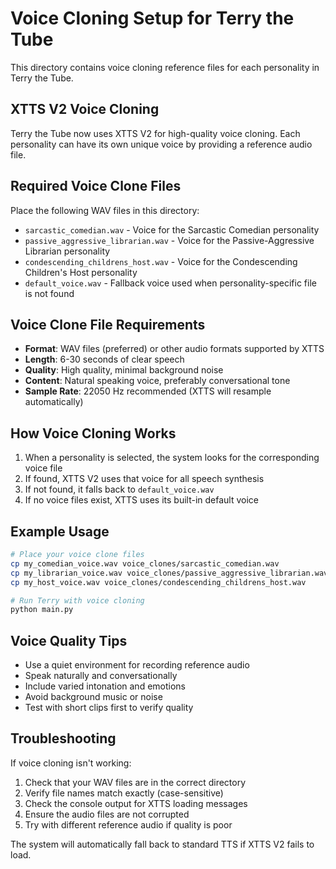 # Voice Cloning Setup for Terry the Tube

This directory contains voice cloning reference files for each personality in Terry the Tube.

## XTTS V2 Voice Cloning

Terry the Tube now uses XTTS V2 for high-quality voice cloning. Each personality can have its own unique voice by providing a reference audio file.

## Required Voice Clone Files

Place the following WAV files in this directory:

- `sarcastic_comedian.wav` - Voice for the Sarcastic Comedian personality
- `passive_aggressive_librarian.wav` - Voice for the Passive-Aggressive Librarian personality  
- `condescending_childrens_host.wav` - Voice for the Condescending Children's Host personality
- `default_voice.wav` - Fallback voice used when personality-specific file is not found

## Voice Clone File Requirements

- **Format**: WAV files (preferred) or other audio formats supported by XTTS
- **Length**: 6-30 seconds of clear speech
- **Quality**: High quality, minimal background noise
- **Content**: Natural speaking voice, preferably conversational tone
- **Sample Rate**: 22050 Hz recommended (XTTS will resample automatically)

## How Voice Cloning Works

1. When a personality is selected, the system looks for the corresponding voice file
2. If found, XTTS V2 uses that voice for all speech synthesis  
3. If not found, it falls back to `default_voice.wav`
4. If no voice files exist, XTTS uses its built-in default voice

## Example Usage

```bash
# Place your voice clone files
cp my_comedian_voice.wav voice_clones/sarcastic_comedian.wav
cp my_librarian_voice.wav voice_clones/passive_aggressive_librarian.wav
cp my_host_voice.wav voice_clones/condescending_childrens_host.wav

# Run Terry with voice cloning
python main.py
```

## Voice Quality Tips

- Use a quiet environment for recording reference audio
- Speak naturally and conversationally 
- Include varied intonation and emotions
- Avoid background music or noise
- Test with short clips first to verify quality

## Troubleshooting

If voice cloning isn't working:

1. Check that your WAV files are in the correct directory
2. Verify file names match exactly (case-sensitive)
3. Check the console output for XTTS loading messages
4. Ensure the audio files are not corrupted
5. Try with different reference audio if quality is poor

The system will automatically fall back to standard TTS if XTTS V2 fails to load.